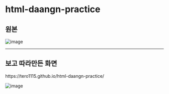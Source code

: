 # html-daangn-practice
<h2>원본</h2>

![image](https://github.com/tero1115/html-daangn-practice/assets/67888405/854e5bc8-4e5c-4c47-b0ca-cc1742e3b5a6)

<hr>

<h2>보고 따라만든 화면</h2>
https://tero1115.github.io/html-daangn-practice/

![image](https://github.com/tero1115/html-daangn-practice/assets/67888405/0054078e-c647-45e1-bf65-4964b9018c5d)
